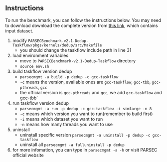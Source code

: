 ## Instructions
To run the benchmark, you can follow the instructions below.
You may need to download download the complete version from [this link](https://cloud.tsinghua.edu.cn/f/cddb6048b38b406fbc5b/), which contains input dataset.
1. modify `PARSECBenchmark-v2.1-Dedup-Taskflow/pkgs/kernels/dedup/src/Makefile`
    + you should change the taskflow include path in line 31
2. load environment variables
    + move to `PARSECBenchmark-v2.1-Dedup-Taskflow` directory
    + `source env.sh`
3. build taskflow version dedup
    + `parsecmgmt -a build -p dedup -c gcc-taskflow`
    + `-c` means the version, available ones are `gcc-taskflow`, `gcc-tbb`, `gcc-pthreads`, `gcc`
    + the official version is `gcc-pthreads` and `gcc`, we add `gcc-taskflow` and gcc-tbb`
4. run taskflow version dedup
    + `parsecmgmt -a run -p dedup -c gcc-taskflow -i simlarge -n 8`
    + `-c` means which version you want to run(remember to build first)
    + `-i` means which dataset you want to run
    + `-n` means how many threads you want to use
5. uninstall
    + uninstall specific version `parsecmgmt -a uninstall -p dedup -c gcc-taskflow`
    + uninstall all `parsecmgmt -a fulluninstall -p dedup`
6. for more infomation, you can type in `parsecmgmt -a -h` or visit PARSEC official website
